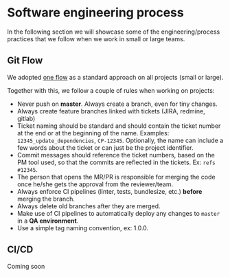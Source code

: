 
# Software engineering process
In the following section we will showcase some of the engineering/process practices that we follow when we work in small or large teams.

## Git Flow
We adopted [one flow](http://endoflineblog.com/oneflow-a-git-branching-model-and-workflow) as a standard approach on all projects (small or large). 

Together with this, we follow a couple of rules when working on projects:
* Never push on **master**. Always create a branch, even for tiny changes.
* Always create feature branches linked with tickets (JIRA, redmine, gitlab)
* Ticket naming should be standard and should contain the ticket number at the end or at the beginning of the name. Examples: `12345_update_dependencies`, `CP-12345`. Optionally, the name can include a few words about the ticket or can just be the project identifier.
* Commit messages should reference the ticket numbers, based on the PM tool used, so that the commits are reflected in the tickets. Ex: `refs #12345`.
* The person that opens the MR/PR is responsible for merging the code once he/she gets the approval from the reviewer/team.
* Always enforce CI pipelines (linter, tests, bundlesize, etc.) **before** merging the branch.
* Always delete old branches after they are merged.
* Make use of CI pipelines to automatically deploy any changes to `master` in a **QA environment**.
* Use a simple tag naming convention, ex: 1.0.0.

## CI/CD
Coming soon
